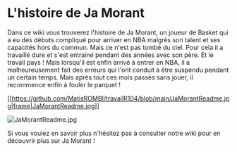 # L'histoire de Ja Morant

Dans ce wiki vous trouverez l'histoire de Ja Morant, 
un joueur de Basket qui a eu des débuts compliqué pour arriver en NBA malgrès son talent et ses capacités hors du commun.
Mais ce n'est pas tombé du ciel. Pour cela il a travaillé dure et s'est entrainé pendant des années avec son père.
Et le travail pays ! 
Mais lorsqu'il est enfin arrivé à entrer en NBA, il a malheureusement fait des erreurs qui l'ont conduit à être suspendu pendant un certain temps.
Mais après tout ces mois passés sans jouer, il recommence enfin à fouler le parquet !


[[https://github.com/MatisROMBI/travailR104/blob/main/JaMorantReadme.jpg|frame|JaMorantReadme.jpg]]

![ JaMorantReadme.jpg](https://github.com/MatisROMBI/travailR104/blob/main/JaMorantReadme.jpg)

Si vous voulez en savoir plus n'hésitez pas à consulter notre wiki pour en découvrir plus sur Ja Morant !
